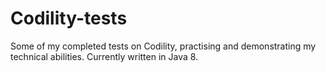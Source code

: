 # Codility-tests

Some of my completed tests on Codility, practising and demonstrating my technical abilities. Currently written in Java 8.
